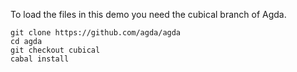 To load the files in this demo you need the cubical branch of Agda.


```
git clone https://github.com/agda/agda
cd agda
git checkout cubical
cabal install
```



